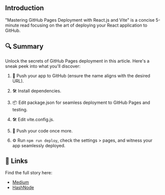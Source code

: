## Introduction

"Mastering GitHub Pages Deployment with React.js and Vite" is a concise 5-minute read focusing on the art of deploying your React application to GitHub.

## 🔍 Summary

Unlock the secrets of GitHub Pages deployment in this article. Here's a sneak peek into what you'll discover:

1. 🚀 Push your app to GitHub (ensure the name aligns with the desired URL).

2. 🛠 Install dependencies.

3. 📦 Edit package.json for seamless deployment to GitHub Pages and testing.

4. 🛠 Edit vite.config.js.

5. 🚀 Push your code once more.

6. ⚙️ Run `npm run deploy`, check the settings > pages, and witness your app seamlessly deployed.

## 🔗 Links

Find the full story here:

-   [Medium]()
-   [HashNode]()
